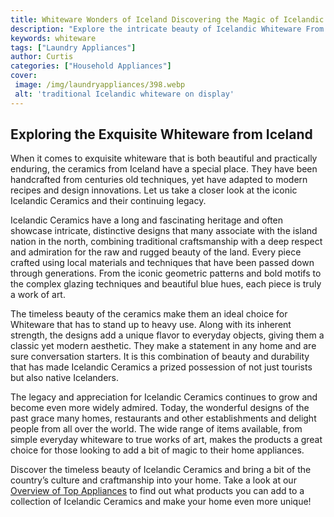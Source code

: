```yaml
---
title: Whiteware Wonders of Iceland Discovering the Magic of Icelandic Ceramics
description: "Explore the intricate beauty of Icelandic Whiteware From traditional pottery designs to unique artwork uncover the ceramics culture of Iceland through this informative blog post"
keywords: whiteware
tags: ["Laundry Appliances"]
author: Curtis
categories: ["Household Appliances"]
cover: 
 image: /img/laundryappliances/398.webp
 alt: 'traditional Icelandic whiteware on display'
---
```

## Exploring the Exquisite Whiteware from Iceland
When it comes to exquisite whiteware that is both beautiful and practically enduring, the ceramics from Iceland have a special place. They have been handcrafted from centuries old techniques, yet have adapted to modern recipes and design innovations. Let us take a closer look at the iconic Icelandic Ceramics and their continuing legacy. 

Icelandic Ceramics have a long and fascinating heritage and often showcase intricate, distinctive designs that many associate with the island nation in the north, combining traditional craftsmanship with a deep respect and admiration for the raw and rugged beauty of the land. Every piece crafted using local materials and techniques that have been passed down through generations. From the iconic geometric patterns and bold motifs to the complex glazing techniques and beautiful blue hues, each piece is truly a work of art.

The timeless beauty of the ceramics make them an ideal choice for Whiteware that has to stand up to heavy use. Along with its inherent strength, the designs add a unique flavor to everyday objects, giving them a classic yet modern aesthetic. They make a statement in any home and are sure conversation starters. It is this combination of beauty and durability that has made Icelandic Ceramics a prized possession of not just tourists but also native Icelanders. 

The legacy and appreciation for Icelandic Ceramics continues to grow and become even more widely admired. Today, the wonderful designs of the past grace many homes, restaurants and other establishments and delight people from all over the world. The wide range of items available, from simple everyday whiteware to true works of art, makes the products a great choice for those looking to add a bit of magic to their home appliances. 

Discover the timeless beauty of Icelandic Ceramics and bring a bit of the country’s culture and craftmanship into your home. Take a look at our [Overview of Top Appliances](./pages/appliance-overview) to find out what products you can add to a collection of Icelandic Ceramics and make your home even more unique!
